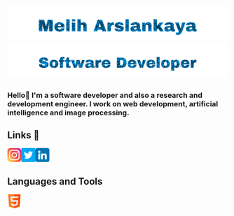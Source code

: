 <h1 align="center">
   <img src="https://github.com/meliharslankaya/meliharslankaya/blob/main/Assets/Melih%20Arslankaya.svg" alt="Melih Arslankaya" />
   <img src="https://github.com/meliharslankaya/meliharslankaya/blob/main/Assets/Software%20Developer.svg" alt="Software Developer" />
</h1>
  
  
 ### Hello👋 I'm a software developer and also a research and development engineer. I work on web development, artificial intelligence and image processing.
 
 ## Links 🔗
 
 <a href="https://www.instagram.com/">
   <img align="left" alt="Melih's Instagram" width="32px" src="Assets/instagram.png" />
 </a>
 <a href="https://twitter.com/">
   <img align="left" alt="Melih Arslankaya | Twitter" width="32px" src="Assets/twitter.png" />
 </a>
 <a href="https://www.linkedin.com/">
   <img align="left" alt="Melih's LinkedIN" width="32px" src="Assets/linkedin.png" />
 </a> <br><br>
  
 ## Languages and Tools 
 
 <a href="#">
   <img align="left" alt="HTML" width="32px" src="Assets/html.png" />
 </a>

